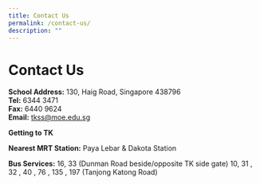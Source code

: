 ```yaml
---
title: Contact Us
permalink: /contact-us/
description: ""
---
```

# Contact Us
**School Address:** 130, Haig Road, Singapore 438796  
**Tel:** 6344 3471  
**Fax:** 6440 9624  
**Email:** [tkss@moe.edu.sg](http://tkss.24k-designs.com/mailto:tkss@moe.edu.sg)

**Getting to TK**

**Nearest MRT Station:** Paya Lebar & Dakota Station

**Bus Services:** 16, 33 (Dunman Road beside/opposite TK side gate) 10, 31 , 32 , 40 , 76 , 135 , 197 (Tanjong Katong Road)